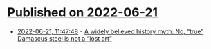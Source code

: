 # [Published on 2022-06-21](index.md)

* [2022-06-21, 11:47:48](https://news.ycombinator.com/item?id=31822800) - [A widely believed history myth: No, “true” Damascus steel is not a “lost art”](https://libredd.it/r/history/comments/vdvtrh/a_widely_believed_history_myth_no_true_damascus/)
